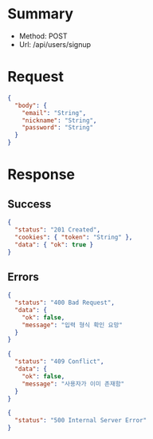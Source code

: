 # Summary

- Method: POST
- Url: /api/users/signup

# Request

```json
{
  "body": {
    "email": "String",
    "nickname": "String",
    "password": "String"
  }
}
```

# Response

## Success

```json
{
  "status": "201 Created",
  "cookies": { "token": "String" },
  "data": { "ok": true }
}
```

## Errors

```json
{
  "status": "400 Bad Request",
  "data": {
    "ok": false,
    "message": "입력 형식 확인 요망"
  }
}
```

```json
{
  "status": "409 Conflict",
  "data": {
    "ok": false,
    "message": "사용자가 이미 존재함"
  }
}
```

```json
{
  "status": "500 Internal Server Error"
}
```
